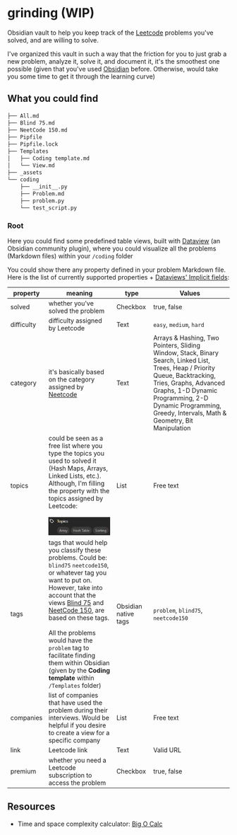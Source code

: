 # grinding (WIP)

Obsidian vault to help you keep track of the [Leetcode](https://leetcode.com/) problems you've solved, and are willing to solve.

I've organized this vault in such a way that the friction for you to just grab a new problem, analyze it, solve it, and document it, it's the smoothest one possible (given that you've used [Obsidian]() before. Otherwise, would take you some time to get it through the learning curve)

## What you could find

```shell
├── All.md
├── Blind 75.md
├── NeetCode 150.md
├── Pipfile
├── Pipfile.lock
├── Templates
│   ├── Coding template.md
│   └── View.md
├── _assets
└── coding
	├── __init__.py
    ├── Problem.md
    ├── problem.py
    └── test_script.py
```

### Root

Here you could find some predefined table views, built with [Dataview](https://blacksmithgu.github.io/obsidian-dataview/api/intro/) (an Obsidian community plugin), where you could visualize all the problems (Markdown files) within your `/coding` folder

You could show there any property defined in your problem Markdown file. Here is the list of currently supported properties + [Dataviews' Implicit fields](https://blacksmithgu.github.io/obsidian-dataview/annotation/metadata-pages/#implicit-fields):

| property   | meaning                                                                                                                                                                                                                                                                                                                                                                                                                    | type                 | Values                                                                                                                                                                                                                                                                |
| ---------- | -------------------------------------------------------------------------------------------------------------------------------------------------------------------------------------------------------------------------------------------------------------------------------------------------------------------------------------------------------------------------------------------------------------------------- | -------------------- | --------------------------------------------------------------------------------------------------------------------------------------------------------------------------------------------------------------------------------------------------------------------- |
| solved     | whether you've solved the problem                                                                                                                                                                                                                                                                                                                                                                                          | Checkbox             | true, false                                                                                                                                                                                                                                                           |
| difficulty | difficulty assigned by Leetcode                                                                                                                                                                                                                                                                                                                                                                                            | Text                 | `easy`, `medium`, `hard`                                                                                                                                                                                                                                              |
| category   | it's basically based on the category assigned by [Neetcode](https://neetcode.io/practice)                                                                                                                                                                                                                                                                                                                                  | Text                 | Arrays & Hashing, Two Pointers, Sliding Window, Stack, Binary Search, Linked List, Trees, Heap / Priority Queue, Backtracking, Tries, Graphs, Advanced Graphs, 1-D Dynamic Programming, 2-D Dynamic Programming, Greedy, Intervals, Math & Geometry, Bit Manipulation |
| topics     | could be seen as a free list where you type the topics you used to solved it (Hash Maps, Arrays, Linked Lists, etc.). Although, I'm filling the property with the topics assigned by Leetcode:<br><br>![Pasted image 20240621225158](_assets/Pasted%20image%2020240621225158.png)                                                                                                                                          | List                 | Free text                                                                                                                                                                                                                                                             |
| tags       | tags that would help you classify these problems. Could be: `blind75` `neetcode150`, or whatever tag you want to put on. However, take into account that the views [Blind 75](Blind%2075.md) and [NeetCode 150](NeetCode%20150.md), are based on these tags.<br><br>All the problems would have the `problem` tag to facilitate finding them within Obsidian (given by the **Coding template** within `/Templates` folder) | Obsidian native tags | `problem`, `blind75`, `neetcode150`                                                                                                                                                                                                                                   |
| companies  | list of companies that have used the problem during their interviews. Would be helpful if you desire to create a view for a specific company                                                                                                                                                                                                                                                                               | List                 | Free text                                                                                                                                                                                                                                                             |
| link       | Leetcode link                                                                                                                                                                                                                                                                                                                                                                                                              | Text                 | Valid URL                                                                                                                                                                                                                                                             |
| premium    | whether you need a Leetcode subscription to access the problem                                                                                                                                                                                                                                                                                                                                                             | Checkbox             | true, false                                                                                                                                                                                                                                                           |

## Resources

- Time and space complexity calculator: [Big O Calc](https://www.bigocalc.com/)